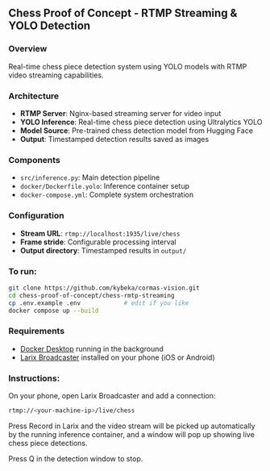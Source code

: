 ## Chess Proof of Concept - RTMP Streaming & YOLO Detection

### Overview
Real-time chess piece detection system using YOLO models with RTMP video streaming capabilities.

### Architecture
- **RTMP Server**: Nginx-based streaming server for video input  
- **YOLO Inference**: Real-time chess piece detection using Ultralytics YOLO  
- **Model Source**: Pre-trained chess detection model from Hugging Face  
- **Output**: Timestamped detection results saved as images  

### Components
- `src/inference.py`: Main detection pipeline  
- `docker/Dockerfile.yolo`: Inference container setup  
- `docker-compose.yml`: Complete system orchestration  

### Configuration
- **Stream URL**: `rtmp://localhost:1935/live/chess`  
- **Frame stride**: Configurable processing interval  
- **Output directory**: Timestamped results in `output/`  

### To run:

```bash
git clone https://github.com/kybeka/cormas-vision.git
cd chess-proof-of-concept/chess-rmtp-streaming
cp .env.example .env            # edit if you like
docker compose up --build
```

### Requirements

- [Docker Desktop](https://www.docker.com/products/docker-desktop/) running in the background
- [Larix Broadcaster](https://apps.apple.com/app/larix-broadcaster/id1042474385) installed on your phone (iOS or Android)

### Instructions:

On your phone, open Larix Broadcaster and add a connection:
```bash
rtmp://<your-machine-ip>/live/chess
```

Press Record in Larix and the video stream will be picked up automatically by the running inference container, and a window will pop up showing live chess piece detections.

Press Q in the detection window to stop.